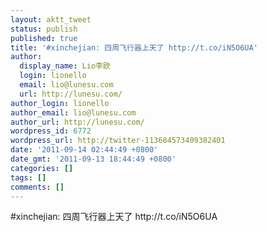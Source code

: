 ```yaml
---
layout: aktt_tweet
status: publish
published: true
title: '#xinchejian: 四周飞行器上天了 http://t.co/iN5O6UA'
author:
  display_name: Lio李欧
  login: lionello
  email: lio@lunesu.com
  url: http://lunesu.com/
author_login: lionello
author_email: lio@lunesu.com
author_url: http://lunesu.com/
wordpress_id: 6772
wordpress_url: http://twitter-113684573409382401
date: '2011-09-14 02:44:49 +0800'
date_gmt: '2011-09-13 18:44:49 +0800'
categories: []
tags: []
comments: []
---
```

<p>#xinchejian: 四周飞行器上天了 http://t.co/iN5O6UA</p>
